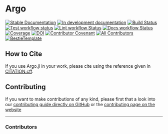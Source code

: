 # Argo

[![Stable Documentation](https://img.shields.io/badge/docs-stable-blue.svg)](https://SofianeTanji.github.io/Argo.jl/stable)
[![In development documentation](https://img.shields.io/badge/docs-dev-blue.svg)](https://SofianeTanji.github.io/Argo.jl/dev)
[![Build Status](https://github.com/SofianeTanji/Argo.jl/workflows/Test/badge.svg)](https://github.com/SofianeTanji/Argo.jl/actions)
[![Test workflow status](https://github.com/SofianeTanji/Argo.jl/actions/workflows/Test.yml/badge.svg?branch=main)](https://github.com/SofianeTanji/Argo.jl/actions/workflows/Test.yml?query=branch%3Amain)
[![Lint workflow Status](https://github.com/SofianeTanji/Argo.jl/actions/workflows/Lint.yml/badge.svg?branch=main)](https://github.com/SofianeTanji/Argo.jl/actions/workflows/Lint.yml?query=branch%3Amain)
[![Docs workflow Status](https://github.com/SofianeTanji/Argo.jl/actions/workflows/Docs.yml/badge.svg?branch=main)](https://github.com/SofianeTanji/Argo.jl/actions/workflows/Docs.yml?query=branch%3Amain)
[![Coverage](https://codecov.io/gh/SofianeTanji/Argo.jl/branch/main/graph/badge.svg)](https://codecov.io/gh/SofianeTanji/Argo.jl)
[![DOI](https://zenodo.org/badge/DOI/FIXME)](https://doi.org/FIXME)
[![Contributor Covenant](https://img.shields.io/badge/Contributor%20Covenant-2.1-4baaaa.svg)](CODE_OF_CONDUCT.md)
[![All Contributors](https://img.shields.io/github/all-contributors/SofianeTanji/Argo.jl?labelColor=5e1ec7&color=c0ffee&style=flat-square)](#contributors)
[![BestieTemplate](https://img.shields.io/endpoint?url=https://raw.githubusercontent.com/JuliaBesties/BestieTemplate.jl/main/docs/src/assets/badge.json)](https://github.com/JuliaBesties/BestieTemplate.jl)

## How to Cite

If you use Argo.jl in your work, please cite using the reference given in [CITATION.cff](https://github.com/SofianeTanji/Argo.jl/blob/main/CITATION.cff).

## Contributing

If you want to make contributions of any kind, please first that a look into our [contributing guide directly on GitHub](docs/src/90-contributing.md) or the [contributing page on the website](https://SofianeTanji.github.io/Argo.jl/dev/90-contributing/)

---

### Contributors

<!-- ALL-CONTRIBUTORS-LIST:START - Do not remove or modify this section -->
<!-- prettier-ignore-start -->
<!-- markdownlint-disable -->

<!-- markdownlint-restore -->
<!-- prettier-ignore-end -->

<!-- ALL-CONTRIBUTORS-LIST:END -->
